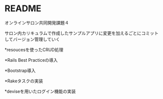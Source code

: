 # README

オンラインサロン共同開発課題４

サロン内カリキュラムで作成したサンプルアプリに変更を加えるごとにコミットしてバージョン管理していく

*resoucesを使ったCRUD処理

*Rails Best Practiceの導入

*Bootstrap導入

*Rakeタスクの実装

*deviseを用いたログイン機能の実装
